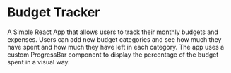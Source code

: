 # Budget Tracker
 A Simple React App that allows users to track their monthly budgets and expenses. Users can add new budget categories and see how much they have spent and how much they have left in each category. The app uses a custom ProgressBar component to display the percentage of the budget spent in a visual way. 
